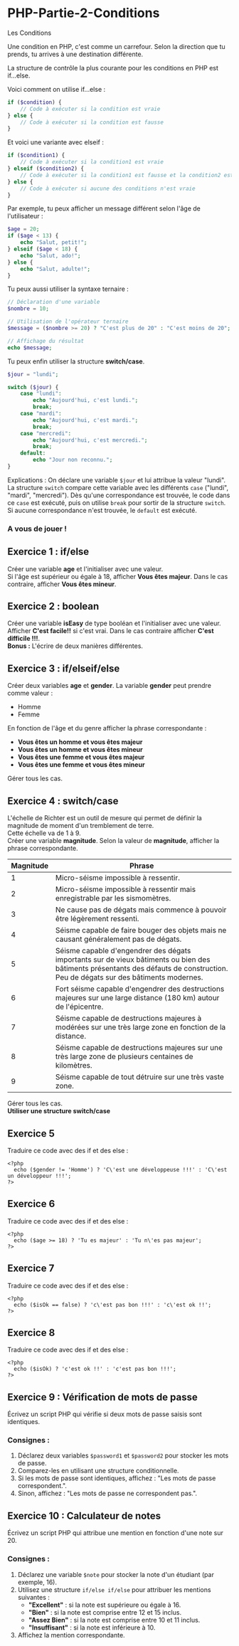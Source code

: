 # PHP-Partie-2-Conditions
Les Conditions


Une condition en PHP, c'est comme un carrefour. Selon la direction que tu prends, tu arrives à une destination différente.

La structure de contrôle la plus courante pour les conditions en PHP est if...else.

Voici comment on utilise if...else :

```php
if ($condition) {
    // Code à exécuter si la condition est vraie
} else {
    // Code à exécuter si la condition est fausse
}
```

Et voici une variante avec elseif :

```php
if ($condition1) {
    // Code à exécuter si la condition1 est vraie
} elseif ($condition2) {
    // Code à exécuter si la condition1 est fausse et la condition2 est vraie
} else {
    // Code à exécuter si aucune des conditions n'est vraie
}
```

Par exemple, tu peux afficher un message différent selon l'âge de l'utilisateur :

```php
$age = 20;
if ($age < 13) {
    echo "Salut, petit!";
} elseif ($age < 18) {
    echo "Salut, ado!";
} else {
    echo "Salut, adulte!";
}
```

Tu peux aussi utiliser la syntaxe ternaire :

```php
// Déclaration d'une variable
$nombre = 10;

// Utilisation de l'opérateur ternaire
$message = ($nombre >= 20) ? "C'est plus de 20" : "C'est moins de 20";

// Affichage du résultat
echo $message;
```

Tu peux enfin utiliser la structure **switch/case**.

```php
$jour = "lundi";

switch ($jour) {
    case "lundi":
        echo "Aujourd'hui, c'est lundi.";
        break;
    case "mardi":
        echo "Aujourd'hui, c'est mardi.";
        break;
    case "mercredi":
        echo "Aujourd'hui, c'est mercredi.";
        break;
    default:
        echo "Jour non reconnu.";
}
```

Explications : On déclare une variable `$jour` et lui attribue la valeur "lundi".  
La structure `switch` compare cette variable avec les différents `case` ("lundi", "mardi", "mercredi"). Dès qu'une correspondance est trouvée, le code dans ce `case` est exécuté, puis on utilise `break` pour sortir de la structure `switch`.  
Si aucune correspondance n'est trouvée, le `default` est exécuté.

### A vous de jouer ! 

## Exercice 1 : if/else
Créer une variable **age** et l'initialiser avec une valeur.  
Si l'âge est supérieur ou égale à 18, afficher **Vous êtes majeur**. Dans le cas contraire, afficher **Vous êtes mineur**.

## Exercice 2 : boolean
Créer une variable **isEasy** de type booléan et l'initialiser avec une valeur.  
Afficher **C'est facile!!** si c'est vrai. Dans le cas contraire afficher **C'est difficile !!!**.  
**Bonus :** L'écrire de deux manières différentes.

## Exercice 3 : if/elseif/else
Créer deux variables **age** et **gender**. La variable **gender** peut prendre comme valeur :
- Homme
- Femme  

En fonction de l'âge et du genre afficher la phrase correspondante :
- **Vous êtes un homme et vous êtes majeur**
- **Vous êtes un homme et vous êtes mineur**
- **Vous êtes une femme et vous êtes majeur**
- **Vous êtes une femme et vous êtes mineur**  

Gérer tous les cas.

## Exercice 4 : switch/case
L'échelle de Richter est un outil de mesure qui permet de définir la magnitude de moment d'un tremblement de terre.  
Cette échelle va de 1 à 9.  
Créer une variable **magnitude**. Selon la valeur de **magnitude**, afficher la phrase correspondante.  

Magnitude   |   Phrase
------      |    ---
1           |   Micro-séisme impossible à ressentir.
2           |   Micro-séisme impossible à ressentir mais enregistrable par les sismomètres.
3           |   Ne cause pas de dégats mais commence à pouvoir être légèrement ressenti.
4           |   Séisme capable de faire bouger des objets mais ne causant généralement pas de dégats.
5           |   Séisme capable d'engendrer des dégats importants sur de vieux bâtiments ou bien des bâtiments présentants des défauts de construction. Peu de dégats sur des bâtiments modernes.
6           |   Fort séisme capable d'engendrer des destructions majeures sur une large distance (180 km) autour de l'épicentre.  
7           |   Séisme capable de destructions majeures à modérées sur une très large zone en fonction de la distance.
8           |   Séisme capable de destructions majeures sur une très large zone de plusieurs centaines de kilomètres.
9           |   Séisme capable de tout détruire sur une très vaste zone.  

Gérer tous les cas.  
**Utiliser une structure switch/case**

## Exercice 5
Traduire ce code avec des if et des else :  


    <?php
      echo ($gender != 'Homme') ? 'C\'est une développeuse !!!' : 'C\'est un développeur !!!';
    ?>

## Exercice 6
Traduire ce code avec des if et des else :  


    <?php
      echo ($age >= 18) ? 'Tu es majeur' : 'Tu n\'es pas majeur';
    ?>
    
## Exercice 7
Traduire ce code avec des if et des else :  


    <?php
      echo ($isOk == false) ? 'c\'est pas bon !!!' : 'c\'est ok !!';
    ?>
    
## Exercice 8
Traduire ce code avec des if et des else :  


    <?php
      echo ($isOk) ? 'c'est ok !!' : 'c'est pas bon !!!';
    ?>

## Exercice 9 : Vérification de mots de passe

Écrivez un script PHP qui vérifie si deux mots de passe saisis sont identiques.

### Consignes :
1. Déclarez deux variables `$password1` et `$password2` pour stocker les mots de passe.
2. Comparez-les en utilisant une structure conditionnelle.
3. Si les mots de passe sont identiques, affichez : "Les mots de passe correspondent.".
4. Sinon, affichez : "Les mots de passe ne correspondent pas.".

## Exercice 10 : Calculateur de notes

Écrivez un script PHP qui attribue une mention en fonction d'une note sur 20.

### Consignes :
1. Déclarez une variable `$note` pour stocker la note d'un étudiant (par exemple, 16).
2. Utilisez une structure `if/else if/else` pour attribuer les mentions suivantes :
    - **"Excellent"** : si la note est supérieure ou égale à 16.
    - **"Bien"** : si la note est comprise entre 12 et 15 inclus.
    - **"Assez Bien"** : si la note est comprise entre 10 et 11 inclus.
    - **"Insuffisant"** : si la note est inférieure à 10.
3. Affichez la mention correspondante.

    
